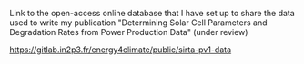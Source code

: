 Link to the open-access online database that I have set up to share the data used to write my publication "Determining Solar Cell Parameters and Degradation Rates from Power Production Data" (under review)

https://gitlab.in2p3.fr/energy4climate/public/sirta-pv1-data
